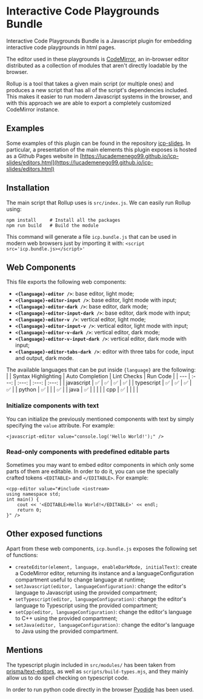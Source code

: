 # Interactive Code Playgrounds Bundle

Interactive Code Playgrounds Bundle is a Javascript plugin for embedding interactive code playgrounds in html pages.

The editor used in these playgrounds is [CodeMirror](https://codemirror.net/6/), an in-browser editor distributed as a collection of modules that aren't directly loadable by the browser.

Rollup is a tool that takes a given main script (or multiple ones) and produces a new script that has all of the script's dependencies included. This makes it easier to run modern Javascript systems in the browser, and with this approach we are able to export a completely customized CodeMirror instance.

## Examples
Some examples of this plugin can be found in the repository [icp-slides](https://github.com/lucademenego99/icp-slides). In particular, a presentation of the main elements this plugin exposes is hosted as a Github Pages website in [https://lucademenego99.github.io/icp-slides/editors.html](https://lucademenego99.github.io/icp-slides/editors.html)

## Installation

The main script that Rollup uses is `src/index.js`. We can easily run Rollup using:
```
npm install     # Install all the packages
npm run build   # Build the module
```

This command will generate a file `icp.bundle.js` that can be used in modern web browsers just by importing it with:
```<script src='icp.bundle.js></script>'```

## Web Components

This file exports the following web components:
- **`<{language}-editor />`**: base editor, light mode;
- **`<{language}-editor-input />`**: base editor, light mode with input;
- **`<{language}-editor-dark />`**: base editor, dark mode;
- **`<{language}-editor-input-dark />`**: base editor, dark mode with input;
- **`<{language}-editor-v />`**: vertical editor, light mode;
- **`<{language}-editor-input-v />`**: vertical editor, light mode with input;
- **`<{language}-editor-v-dark />`**: vertical editor, dark mode;
- **`<{language}-editor-v-input-dark />`**: vertical editor, dark mode with input;
- **`<{language}-editor-tabs-dark />`**: editor with three tabs for code, input and output, dark mode.

The available languages that can be put inside `{language}` are the following:
|  | Syntax Highlighting | Auto Completion | Lint Checks | Run Code |
| --- | :---: | :---: | :---: | :---: |
| javascript | ✅ | ✅ | ✅ | ✅ |
| typescript | ✅ | ✅ | ✅ | ✅ |
| python | ✅ |  |  | ✅ |
| java | ✅ |  |  |  |
| cpp | ✅ |  |  |  |

### Initialize components with text
You can initialize the previously mentioned components with text by simply specifying the `value` attribute. For example:

```
<javascript-editor value="console.log('Hello World!');" />
```

### Read-only components with predefined editable parts
Sometimes you may want to embed editor components in which only some parts of them are editable. In order to do it, you can use the specially crafted tokens `<EDITABLE>` and `</EDITABLE>`. For example:
```
<cpp-editor value="#include <iostream>
using namespace std;
int main() {
    cout << '<EDITABLE>Hello World!</EDITABLE>' << endl;
    return 0;
}" />
```

## Other exposed functions

Apart from these web components, `icp.bundle.js` exposes the following set of functions:
- `createEditor(element, language, enableDarkMode, initialText)`: create a CodeMirror editor, returning its instance and a languageConfiguration compartment useful to change language at runtime;
- `setJavascript(editor, languageConfiguration)`: change the editor's language to Javascript using the provided compartment;
- `setTypescript(editor, languageConfiguration)`: change the editor's language to Typescript using the provided compartment;
- `setCpp(editor, languageConfiguration)`: change the editor's language to C++ using the provided compartment;
- `setJava(editor, languageConfiguration)`: change the editor's language to Java using the provided compartment.

## Mentions

The typescript plugin included in `src/modules/` has been taken from [prisma/text-editors](https://github.com/prisma/text-editors), as well as `scripts/build-types.mjs`, and they mainly allow us to do spell checking on typescript code.

In order to run python code directly in the browser [Pyodide](https://pyodide.org/en/stable/) has been used.
